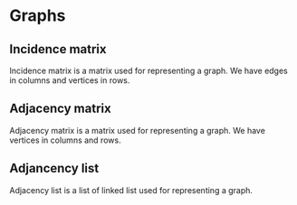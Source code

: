 # Graphs

## Incidence matrix

Incidence matrix is a matrix used for representing a graph. We have edges in columns and vertices in rows.

## Adjacency matrix

Adjacency  matrix is a matrix used for representing a graph. We have vertices in columns and rows.

## Adjancency list

Adjacency list is a list of linked list used for representing a graph.